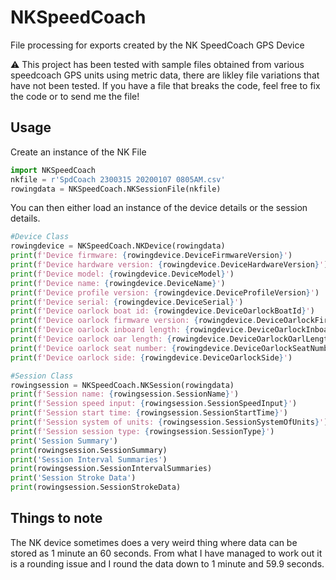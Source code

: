 # NKSpeedCoach
File processing for exports created by the NK SpeedCoach GPS Device

⚠️ This project has been tested with sample files obtained from various speedcoach GPS units using metric data, there are likley file variations that have not been tested. If you have a file that breaks the code, feel free to fix the code or to send me the file!

## Usage

Create an instance of the NK File

```Python 
import NKSpeedCoach
nkfile = r'SpdCoach 2300315 20200107 0805AM.csv'
rowingdata = NKSpeedCoach.NKSessionFile(nkfile)
```

You can then either load an instance of the device details or the session details.

```Python
#Device Class
rowingdevice = NKSpeedCoach.NKDevice(rowingdata)
print(f'Device firmware: {rowingdevice.DeviceFirmwareVersion}')
print(f'Device hardware version: {rowingdevice.DeviceHardwareVersion}')
print(f'Device model: {rowingdevice.DeviceModel}')
print(f'Device name: {rowingdevice.DeviceName}')
print(f'Device profile version: {rowingdevice.DeviceProfileVersion}')
print(f'Device serial: {rowingdevice.DeviceSerial}')
print(f'Device oarlock boat id: {rowingdevice.DeviceOarlockBoatId}')
print(f'Device oarlock firmware version: {rowingdevice.DeviceOarlockFirmwareVersion}')
print(f'Device oarlock inboard length: {rowingdevice.DeviceOarlockInboardLength}')
print(f'Device oarlock oar length: {rowingdevice.DeviceOarlockOarlLength}')
print(f'Device oarlock seat number: {rowingdevice.DeviceOarlockSeatNumber}')
print(f'Device oarlock side: {rowingdevice.DeviceOarlockSide}')

#Session Class
rowingsession = NKSpeedCoach.NKSession(rowingdata)
print(f'Session name: {rowingsession.SessionName}')
print(f'Session speed input: {rowingsession.SessionSpeedInput}')
print(f'Session start time: {rowingsession.SessionStartTime}')
print(f'Session system of units: {rowingsession.SessionSystemOfUnits}')
print(f'Session session type: {rowingsession.SessionType}')
print('Session Summary')
print(rowingsession.SessionSummary)
print('Session Interval Summaries')
print(rowingsession.SessionIntervalSummaries)
print('Session Stroke Data')
print(rowingsession.SessionStrokeData)
```

## Things to note

The NK device sometimes does a very weird thing where data can be stored as 1 minute an 60 seconds.
From what I have managed to work out it is a rounding issue and I round the data down to 1 minute and 59.9 seconds.

